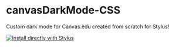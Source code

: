 # canvasDarkMode-CSS
Custom dark mode for Canvas.edu created from scratch for Stylus!

[![Install directly with Stylus](https://img.shields.io/badge/Install%20directly%20with-Stylus-00adad.svg)](https://raw.githubusercontent.com/erinschief/canvasDarkMode-CSS/master/main.user.css)
